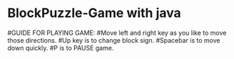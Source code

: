 # BlockPuzzle-Game with java
#GUIDE FOR PLAYING GAME:
#Move left and  right key  as you like to move those directions.
#Up key is to change block sign.
#Spacebar is to move down quickly.
#P is to PAUSE game.
